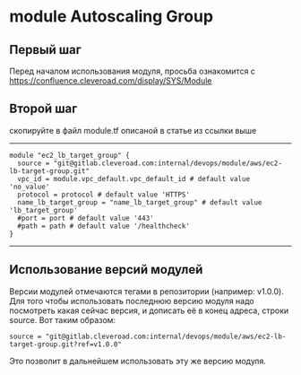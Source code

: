 # module Autoscaling Group

## Первый шаг 
Перед началом использования модуля, просьба ознакомится с 
https://confluence.cleveroad.com/display/SYS/Module

## Второй шаг 
скопируйте в файл module.tf описаной в статье из ссылки выше

---

``` 
module "ec2_lb_target_group" {
  source = "git@gitlab.cleveroad.com:internal/devops/module/aws/ec2-lb-target-group.git"
  vpc_id = module.vpc_default.vpc_default_id # default value 'no_value'
  protocol = protocol # default value 'HTTPS'
  name_lb_target_group = "name_lb_target_group" # default value 'lb_target_group'
  #port = port # default value '443' 
  #path = path # default value '/healthcheck'
}
```

---

## Использование версий модулей
Версии модулей отмечаются тегами в репозитории (например: v1.0.0).
Для того чтобы использовать последнюю версию модуля надо посмотреть какая сейчас версия, и дописать её в конец адреса, строки source. Вот таким образом:
```
source = "git@gitlab.cleveroad.com:internal/devops/module/aws/ec2-lb-target-group.git?ref=v1.0.0"
```
Это позволит в дальнейшем использовать эту же версию модуля. 